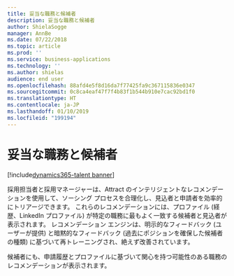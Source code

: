 ```yaml
---
title: 妥当な職務と候補者
description: 妥当な職務と候補者
author: ShielaSogge
manager: AnnBe
ms.date: 07/22/2018
ms.topic: article
ms.prod: ''
ms.service: business-applications
ms.technology: ''
ms.author: shielas
audience: end user
ms.openlocfilehash: 88afd4e5f8d16da7f77425fa9c367115836e0347
ms.sourcegitcommit: 0c8ca4eaf47f7f4b83f1b544b910e7cac92bd1f0
ms.translationtype: HT
ms.contentlocale: ja-JP
ms.lasthandoff: 01/10/2019
ms.locfileid: "199194"
---
```

# <a name="relevant-jobs-and-candidates"></a>妥当な職務と候補者

[!include[dynamics365-talent banner](../../includes/dynamics365-talent.md)]

採用担当者と採用マネージャーは、Attract のインテリジェントなレコメンデーションを使用して、ソーシング プロセスを合理化し、見込者と申請者を効率的にトリアージできます。 これらのレコメンデーションには、プロファイル (経歴、LinkedIn プロファイル) が特定の職務に最もよく一致する候補者と見込者が表示されます。 レコメンデーション エンジンは、明示的なフィードバック (ユーザーが提供) と暗黙的なフィードバック (過去にポジションを確保した候補者の種類) に基づいて再トレーニングされ、絶えず改善されています。
 
候補者にも、申請履歴とプロファイルに基づいて関心を持つ可能性のある職務のレコメンデーションが表示されます。

<!--
## Who uses this feature
Recruiters
## Availability
Cloud
## Regional availability
Global
-->
